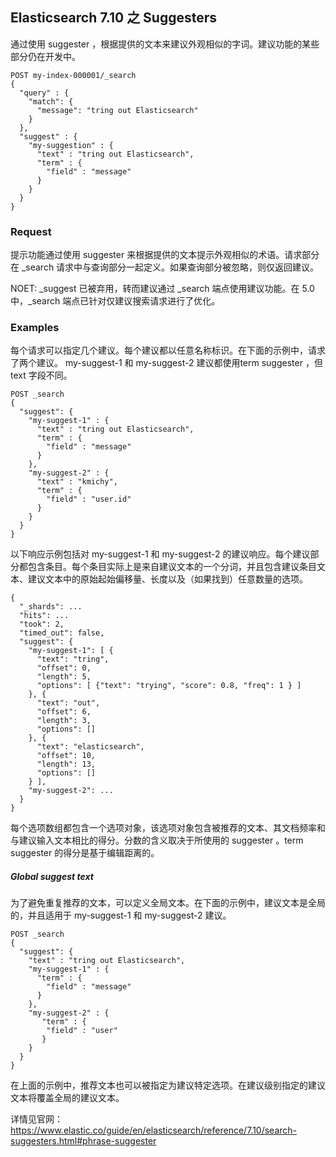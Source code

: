 ## Elasticsearch 7.10 之 Suggesters

通过使用 suggester ，根据提供的文本来建议外观相似的字词。建议功能的某些部分仍在开发中。

	POST my-index-000001/_search
	{
	  "query" : {
	    "match": {
	      "message": "tring out Elasticsearch"
	    }
	  },
	  "suggest" : {
	    "my-suggestion" : {
	      "text" : "tring out Elasticsearch",
	      "term" : {
	        "field" : "message"
	      }
	    }
	  }
	}
 
### Request

提示功能通过使用 suggester 来根据提供的文本提示外观相似的术语。请求部分在 \_search 请求中与查询部分一起定义。如果查询部分被忽略，则仅返回建议。

NOET: \_suggest 已被弃用，转而建议通过 _search 端点使用建议功能。在 5.0 中，_search 端点已针对仅建议搜索请求进行了优化。

### Examples

每个请求可以指定几个建议。每个建议都以任意名称标识。在下面的示例中，请求了两个建议。 my-suggest-1 和 my-suggest-2 建议都使用term suggester ，但 text 字段不同。

	POST _search
	{
	  "suggest": {
	    "my-suggest-1" : {
	      "text" : "tring out Elasticsearch",
	      "term" : {
	        "field" : "message"
	      }
	    },
	    "my-suggest-2" : {
	      "text" : "kmichy",
	      "term" : {
	        "field" : "user.id"
	      }
	    }
	  }
	}
 
以下响应示例包括对 my-suggest-1 和 my-suggest-2 的建议响应。每个建议部分都包含条目。每个条目实际上是来自建议文本的一个分词，并且包含建议条目文本、建议文本中的原始起始偏移量、长度以及（如果找到）任意数量的选项。

	{
	  "_shards": ...
	  "hits": ...
	  "took": 2,
	  "timed_out": false,
	  "suggest": {
	    "my-suggest-1": [ {
	      "text": "tring",
	      "offset": 0,
	      "length": 5,
	      "options": [ {"text": "trying", "score": 0.8, "freq": 1 } ]
	    }, {
	      "text": "out",
	      "offset": 6,
	      "length": 3,
	      "options": []
	    }, {
	      "text": "elasticsearch",
	      "offset": 10,
	      "length": 13,
	      "options": []
	    } ],
	    "my-suggest-2": ...
	  }
	}
	
每个选项数组都包含一个选项对象，该选项对象包含被推荐的文本、其文档频率和与建议输入文本相比的得分。分数的含义取决于所使用的 suggester 。term suggester 的得分是基于编辑距离的。

##### Global suggest text
为了避免重复推荐的文本，可以定义全局文本。在下面的示例中，建议文本是全局的，并且适用于 my-suggest-1 和 my-suggest-2 建议。

	POST _search
	{
	  "suggest": {
	    "text" : "tring out Elasticsearch",
	    "my-suggest-1" : {
	      "term" : {
	        "field" : "message"
	      }
	    },
	    "my-suggest-2" : {
	       "term" : {
	        "field" : "user"
	       }
	    }
	  }
	}
 
在上面的示例中，推荐文本也可以被指定为建议特定选项。在建议级别指定的建议文本将覆盖全局的建议文本。

详情见官网：https://www.elastic.co/guide/en/elasticsearch/reference/7.10/search-suggesters.html#phrase-suggester
